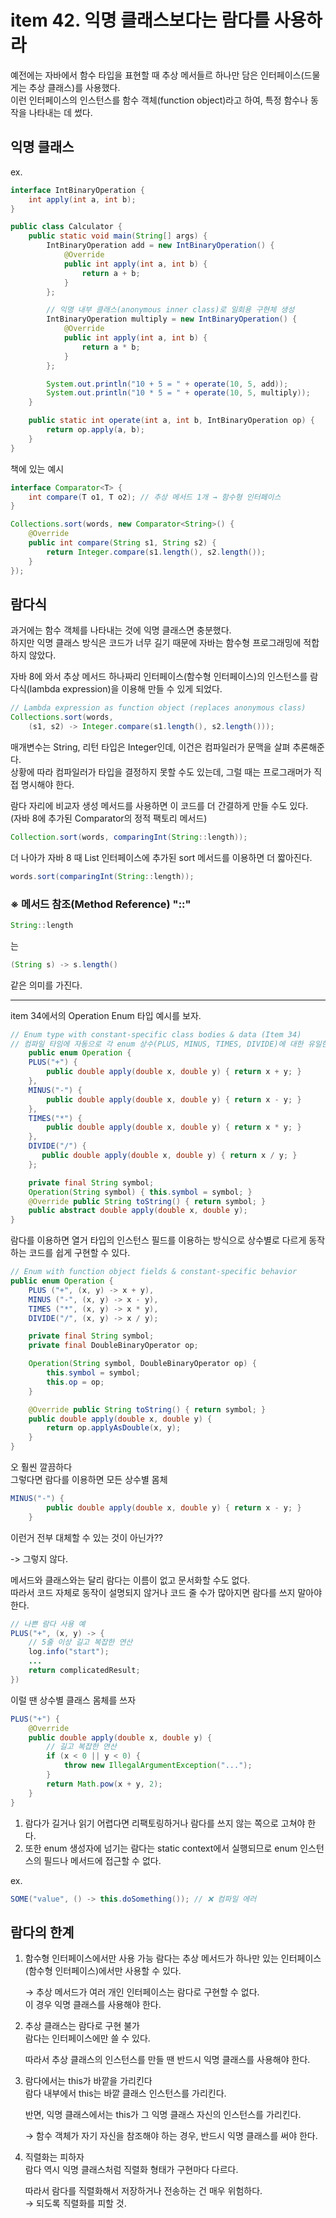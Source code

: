 # item 42. 익명 클래스보다는 람다를 사용하라

예전에는 자바에서 함수 타입을 표현할 때 추상 메서들르 하나만 담은 인터페이스(드물게는 추상 클래스)를 사용했다.  
이런 인터페이스의 인스턴스를 함수 객체(function object)라고 하여, 특정 함수나 동작을 나타내는 데 썼다.

## 익명 클래스

ex.

```java
interface IntBinaryOperation {
    int apply(int a, int b);
}

public class Calculator {
    public static void main(String[] args) {
        IntBinaryOperation add = new IntBinaryOperation() {
            @Override
            public int apply(int a, int b) {
                return a + b;
            }
        };

        // 익명 내부 클래스(anonymous inner class)로 일회용 구현체 생성
        IntBinaryOperation multiply = new IntBinaryOperation() {
            @Override
            public int apply(int a, int b) {
                return a * b;
            }
        };

        System.out.println("10 + 5 = " + operate(10, 5, add));
        System.out.println("10 * 5 = " + operate(10, 5, multiply));
    }

    public static int operate(int a, int b, IntBinaryOperation op) {
        return op.apply(a, b);
    }
}
```

책에 있는 예시

```java
interface Comparator<T> {
    int compare(T o1, T o2); // 추상 메서드 1개 → 함수형 인터페이스
}
```

```java
Collections.sort(words, new Comparator<String>() {
    @Override
    public int compare(String s1, String s2) {
        return Integer.compare(s1.length(), s2.length());
    }
});
```

## 람다식

과거에는 함수 객체를 나타내는 것에 익명 클래스면 충분했다.  
하지만 익명 클래스 방식은 코드가 너무 길기 때문에 자바는 함수형 프로그래밍에 적합하지 않았다.

자바 8에 와서 추상 메서드 하나짜리 인터페이스(함수형 인터페이스)의 인스턴스를 람다식(lambda expression)을 이용해 만들 수 있게 되었다.

```java
// Lambda expression as function object (replaces anonymous class)
Collections.sort(words,
    (s1, s2) -> Integer.compare(s1.length(), s2.length()));
```

매개변수는 String, 리턴 타입은 Integer인데, 이건은 컴파일러가 문맥을 살펴 추론해준다.  
상황에 따라 컴파일러가 타입을 결정하지 못할 수도 있는데, 그럴 때는 프로그래머가 직접 명시해야 한다.

람다 자리에 비교자 생성 메서드를 사용하면 이 코드를 더 간결하게 만들 수도 있다.  
(자바 8에 추가된 Comparator의 정적 팩토리 메서드)

```java
Collection.sort(words, comparingInt(String::length));
```

더 나아가 자바 8 때 List 인터페이스에 추가된 sort 메서드를 이용하면 더 짧아진다.

```java
words.sort(comparingInt(String::length));
```

### ※ 메서드 참조(Method Reference) "::"

```java
String::length
```

는

```java
(String s) -> s.length()
```

같은 의미를 가진다.

---

item 34에서의 Operation Enum 타입 예시를 보자.

```java
// Enum type with constant-specific class bodies & data (Item 34)
// 컴파일 타임에 자동으로 각 enum 상수(PLUS, MINUS, TIMES, DIVIDE)에 대한 유일한 인스턴스가 생성됨
    public enum Operation {
    PLUS("+") {
        public double apply(double x, double y) { return x + y; }
    },
    MINUS("-") {
        public double apply(double x, double y) { return x - y; }
    },
    TIMES("*") {
        public double apply(double x, double y) { return x * y; }
    },
    DIVIDE("/") {
       public double apply(double x, double y) { return x / y; }
    };

    private final String symbol;
    Operation(String symbol) { this.symbol = symbol; }
    @Override public String toString() { return symbol; }
    public abstract double apply(double x, double y);
}
```

람다를 이용하면 열거 타입의 인스턴스 필드를 이용하는 방식으로 상수별로 다르게 동작하는 코드를 쉽게 구현할 수 있다.

```java
// Enum with function object fields & constant-specific behavior
public enum Operation {
    PLUS ("+", (x, y) -> x + y),
    MINUS ("-", (x, y) -> x - y),
    TIMES ("*", (x, y) -> x * y),
    DIVIDE("/", (x, y) -> x / y);

    private final String symbol;
    private final DoubleBinaryOperator op;

    Operation(String symbol, DoubleBinaryOperator op) {
        this.symbol = symbol;
        this.op = op;
    }

    @Override public String toString() { return symbol; }
    public double apply(double x, double y) {
        return op.applyAsDouble(x, y);
    }
}
```

오 훨씬 깔끔하다  
그렇다면 람다를 이용하면 모든 상수별 몸체

```java
MINUS("-") {
        public double apply(double x, double y) { return x - y; }
    }
```

이런거 전부 대체할 수 있는 것이 아닌가??

-> 그렇지 않다.

메서드와 클래스와는 달리 람다는 이름이 없고 문서화할 수도 없다.  
따라서 코드 자체로 동작이 설명되지 않거나 코드 줄 수가 많아지면 람다를 쓰지 말아야 한다.

```java
// 나쁜 람다 사용 예
PLUS("+", (x, y) -> {
    // 5줄 이상 길고 복잡한 연산
    log.info("start");
    ...
    return complicatedResult;
})
```

이럴 땐 상수별 클래스 몸체를 쓰자

```java
PLUS("+") {
    @Override
    public double apply(double x, double y) {
        // 길고 복잡한 연산
        if (x < 0 || y < 0) {
            throw new IllegalArgumentException("...");
        }
        return Math.pow(x + y, 2);
    }
}
```

1. 람다가 길거나 읽기 어렵다면 리팩토링하거나 람다를 쓰지 않는 쪽으로 고쳐야 한다.
2. 또한 enum 생성자에 넘기는 람다는 static context에서 실행되므로 enum 인스턴스의 필드나 메서드에 접근할 수 없다.

ex.

```java
SOME("value", () -> this.doSomething()); // ❌ 컴파일 에러
```

## 람다의 한계

1. 함수형 인터페이스에서만 사용 가능
   람다는 추상 메서드가 하나만 있는 인터페이스(함수형 인터페이스)에서만 사용할 수 있다.

   → 추상 메서드가 여러 개인 인터페이스는 람다로 구현할 수 없다.  
    이 경우 익명 클래스를 사용해야 한다.

2. 추상 클래스는 람다로 구현 불가  
   람다는 인터페이스에만 쓸 수 있다.

   따라서 추상 클래스의 인스턴스를 만들 땐 반드시 익명 클래스를 사용해야 한다.

3. 람다에서는 this가 바깥을 가리킨다  
   람다 내부에서 this는 바깥 클래스 인스턴스를 가리킨다.

   반면, 익명 클래스에서는 this가 그 익명 클래스 자신의 인스턴스를 가리킨다.

   → 함수 객체가 자기 자신을 참조해야 하는 경우, 반드시 익명 클래스를 써야 한다.

4. 직렬화는 피하자  
   람다 역시 익명 클래스처럼 직렬화 형태가 구현마다 다르다.

   따라서 람다를 직렬화해서 저장하거나 전송하는 건 매우 위험하다.  
    → 되도록 직렬화를 피할 것.
